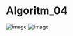 # Algoritm_04
![image](https://user-images.githubusercontent.com/107307273/173200352-40cf6172-93cf-4abe-8157-991847cca1fd.png)
![image](https://user-images.githubusercontent.com/107307273/173200661-85b667a5-3581-41cf-ae4e-bc346a6550d7.png)

